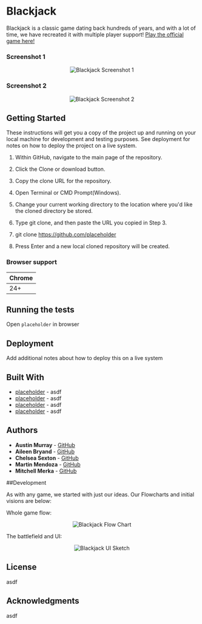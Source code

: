# Blackjack

Blackjack is a classic game dating back hundreds of years, and with a lot of time, we have recreated it with multiple player support! [Play the official game here!](https://placeholder)

### Screenshot 1

<p align="center">
  <img src="placeholder" alt="Blackjack Screenshot 1"/>
</p>

### Screenshot 2

<p align="center">
  <img src="placeholder" alt="Blackjack Screenshot 2"/>
</p>

## Getting Started

These instructions will get you a copy of the project up and running on your local machine for development and testing purposes. See deployment for notes on how to deploy the project on a live system.

1. Within GitHub, navigate to the main page of the repository.

2. Click the Clone or download button.

3. Copy the clone URL for the repository.

4. Open Terminal or CMD Prompt(Windows).

5. Change your current working directory to the location where you'd like the cloned directory be stored.

6. Type git clone, and then paste the URL you copied in Step 3.

7. git clone https://github.com/placeholder

8. Press Enter and a new local cloned repository will be created. 

### Browser support

| Chrome | 
| --- | 
| 24+ | 

## Running the tests

Open `placeholder` in browser

## Deployment

Add additional notes about how to deploy this on a live system

## Built With

* [placeholder](http://placeholder) - asdf
* [placeholder](http://placeholder) - asdf
* [placeholder](http://placeholder) - asdf
* [placeholder](http://placeholder) - asdf

## Authors

* **Austin Murray** - [GitHub](https://github.com/Austinjm121)
* **Aileen Bryand** - [GitHub](https://github.com/aileenbryand)
* **Chelsea Sexton** - [GitHub](https://github.com/chelsea314)
* **Martin Mendoza** - [GitHub](https://github.com/mmdoza002)
* **Mitchell Merka** - [GitHub](https://github.com/levmerka)

##Development

As with any game, we started with just our ideas. Our Flowcharts and initial visions are below:

Whole game flow:
<p align="center">
  <img src="placeholder" alt="Blackjack Flow Chart"/>
</p>

The battlefield and UI:
<p align="center">
  <img src="placeholder" alt="Blackjack UI Sketch"/>
</p>

## License

asdf

## Acknowledgments

asdf

